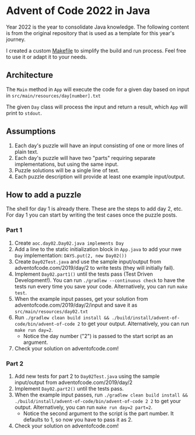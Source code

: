# Advent of Code 2022 in Java

Year 2022 is the year to consolidate Java knowledge. The following content is from the original repository
that is used as a template for this year's journey.

I created a custom [Makefile](./Makefile) to simplify the build and run process. Feel free to use it or
adapt it to your needs.

## Architecture

The `Main` method in `App` will execute the code for a given day based on input in `src/main/resources/day[number].txt`

The given `Day` class will process the input and return a result, which `App` will print to `stdout`.

## Assumptions

1. Each day's puzzle will have an input consisting of one or more lines of plain text.
1. Each day's puzzle will have two "parts" requiring separate implementations, but using the same input.
1. Puzzle solutions will be a single line of text.
1. Each puzzle description will provide at least one example input/output.

## How to add a puzzle

The shell for day 1 is already there. These are the steps to add day 2, etc. For day 1 you can start by writing the test cases once the puzzle posts.

### Part 1

1. Create `aoc.day02.Day02.java implements Day`
1. Add a line to the static initialization block in `App.java` to add your nwe `Day` implementation: `DAYS.put(2, new Day02())`
1. Create `Day02Test.java` and use the sample input/output from adventofcode.com/2019/day/2 to write tests (they will initially fail).
1. Implement `Day02.part1()` until the tests pass (Test Driven Development!). You can run `./gradlew --continuous check` to have the tests run every time you save your code. Alternatively, you can run `make test`.
1. When the example input passes, get your solution from adventofcode.com/2019/day/2/input and save it as `src/main/resources/day02.txt`
1. Run `./gradlew clean build install && ./build/install/advent-of-code/bin/advent-of-code 2` to get your output. Alternatively, you can run `make run day=2`.
   - Notice the day number ("2") is passed to the start script as an argument.
1. Check your solution on adventofcode.com!

### Part 2

1. Add new tests for part 2 to `Day02Test.java` using the sample input/output from adventofcode.com/2019/day/2
1. Implement `Day02.part2()` until the tests pass.
1. When the example input passes, run `./gradlew clean build install && ./build/install/advent-of-code/bin/advent-of-code 2 2` to get your output. Alternatively, you can run `make run day=2 part=2`.
   - Notice the second argument to the script is the part number. It defaults to 1, so now you have to pass it as 2.
1. Check your solution on adventofcode.com!
